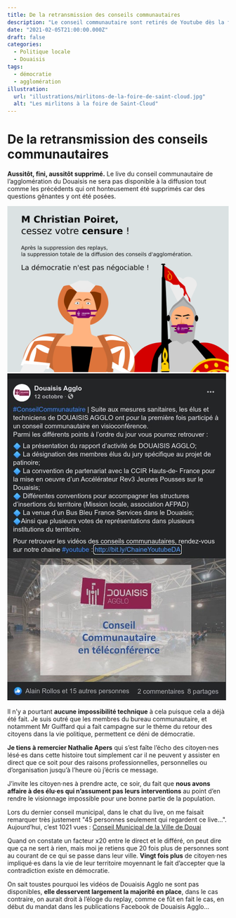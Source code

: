 ```yaml
---
title: De la retransmission des conseils communautaires
description: "Le conseil communautaire sont retirés de Youtube dès la fin du conseil de Douaisis Agglo : un déni de démocratie !"
date: "2021-02-05T21:00:00.000Z"
draft: false
categories:
  - Politique locale
  - Douaisis
tags:
  - démocratie
  - agglomération
illustration:
  url: "illustrations/mirlitons-de-la-foire-de-saint-cloud.jpg"
  alt: "Les mirlitons à la foire de Saint-Cloud"
---
```


# De la retransmission des conseils communautaires

**Aussitôt, fini, aussitôt supprimé.** Le live du conseil communautaire de l’agglomération du Douaisis ne sera pas disponible à la diffusion tout comme les précédents qui ont honteusement été supprimés car des questions gênantes y ont été posées.

![Censure immédiate de Douaisis Agglo à la fin du conseil](illustrations/conseil-communautaire-censure.svg)
![Publication de Douaisis Agglo ventant les mérites du direct](illustrations/annonce-diffusion-conseil.jpg)

Il n’y a pourtant **aucune impossibilité technique** à cela puisque cela a déjà été fait. Je suis outré que les membres du bureau communautaire, et notamment Mr Guiffard qui a fait campagne sur le thème du retour des citoyens dans la vie politique, permettent ce déni de démocratie.

**Je tiens à remercier Nathalie Apers** qui s’est faîte l’écho des citoyen·nes lésé·es dans cette histoire tout simplement car il ne peuvent y assister en direct que ce soit pour des raisons professionnelles, personnelles ou d’organisation jusqu’à  l’heure où j’écris ce message.

J’invite les citoyen·nes à prendre acte, ce soir, du fait que **nous avons affaire à des élu·es qui n’assument pas leurs interventions** au point d’en rendre le visionnage impossible pour une bonne partie de la population.

Lors du dernier conseil municipal, dans le chat du live, on me faisait remarquer très justement "45 personnes seulement qui regardent ce live...".
Aujourd’hui, c’est 1021 vues :
[Conseil Municipal de la Ville de Douai](https://www.youtube.com/watch?v=tVr35iLXCYs "📺")

Quand on constate un facteur x20 entre le direct et le différé, on peut dire que ça ne sert à rien, mais moi je retiens que 20 fois plus de personnes sont au courant de ce qui se passe dans leur ville. **Vingt fois plus** de citoyen·nes impliqué·es dans la vie de leur territoire moyennant le fait d’accepter que la contradiction existe en démocratie.

On sait toustes pourquoi les vidéos de Douaisis Agglo ne sont pas disponibles, **elle desservent largement la majorité en place**, dans le cas contraire, on aurait droit à l’éloge du replay, comme ce fût en fait le cas, en début du mandat dans les publications Facebook de Douaisis Agglo...
